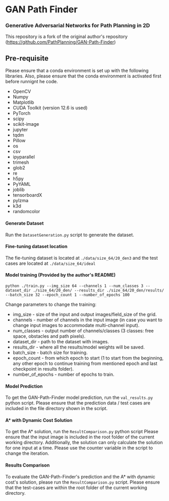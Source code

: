 # GAN Path Finder
### Generative  Adversarial  Networks  for  Path  Planning  in  2D
This repository is a fork of the original author's repository (https://github.com/PathPlanning/GAN-Path-Finder)


## Pre-requisite
Please ensure that a conda environment is set up with the following libraries. Also, please ensure that the conda environment is activated first before runnignt he code.
- OpenCV
- Numpy
- Matplotlib
- CUDA Toolkit (version 12.6 is used)
- PyTorch
- scipy
- scikit-image
- jupyter
- tqdm
- Pillow
- os
- csv
- ipyparallel
- trimesh
- glob2
- re
- h5py
- PyYAML
- joblib
- tensorboardX
- pylzma
- k3d
- randomcolor


#### Generate Dataset
Run the `DatasetGeneration.py` script to generate the dataset.


#### Fine-tuning dataset location
The fie-tuning dataset is located at `./data/size_64/20_den3` and the test cases are located at `./data/size_64/ideal`


#### Model training (Provided by the author's README)
```
python ./train.py --img_size 64 --channels 1 --num_classes 3 --dataset_dir ./size_64/20_den/ --results_dir ./size_64/20_den/results/ --batch_size 32 --epoch_count 1 --number_of_epochs 100
```
Change parameters to change the training: 
+ img_size - size of the input and output images/field_size of the grid.
+ channels - number of channels in the input image (in case you want to change input images to accommodate multi-channel input).
+ num_classes - output number of channels/classes (3 classes: free space, obstacles and path pixels).
+ dataset_dir - path to the dataset with images.
+ results_dir - where all the results/model weights will be saved.
+ batch_size - batch size for training.
+ epoch_count - from which epoch to start (1 to start from the beginning, any other epoch to continue training from mentioned epoch and last checkpoint in results folder).
+ number_of_epochs - number of epochs to train.


#### Model Prediction
To get the GAN-Path-Finder model prediction, run the `val_results.py` python script.
Please ensure that the prediction data / test cases are included in the file directory shown in the script. 


#### A* with Dynamic Cost Solution
To get the A* solution, run the `ResultComparison.py` python script
Please ensure that the input image is included in the root folder of the current working directory.
Additionally, the solution can only calculate the solution for one input at a time. Please use the counter variable in the script to change the iteration.


#### Results Comparison
To evaluate the GAN-Path-Finder's prediction and the A* with dynamic cost's solution, please run the `ResultComparison.py` script.
Please ensure that the test-cases are within the root folder of the current working directory.
